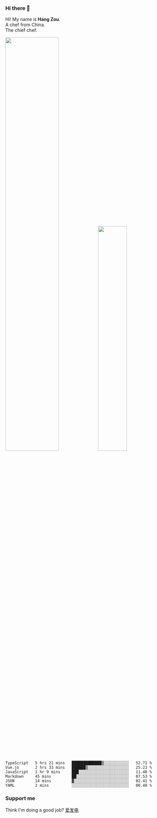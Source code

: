 ### Hi there 👋

Hi! My name is **Hang Zou**.  
A chef from China.  
The chief chef.

<img align="" width="57.5%" src="https://github-readme-stats.vercel.app/api?username=zouhangwithsweet&hide_title=true&hide_border=true&show_icons=true&include_all_commits=true&line_height=21" /><img align="" width="42.4%" src="https://github-readme-stats.vercel.app/api/top-langs/?username=zouhangwithsweet&hide_title=true&hide_border=true&layout=compact" />

<!--START_SECTION:waka-->

```text
TypeScript   5 hrs 21 mins   █████████████▒░░░░░░░░░░░   52.71 %
Vue.js       2 hrs 33 mins   ██████▒░░░░░░░░░░░░░░░░░░   25.23 %
JavaScript   1 hr 9 mins     ███░░░░░░░░░░░░░░░░░░░░░░   11.46 %
Markdown     45 mins         ██░░░░░░░░░░░░░░░░░░░░░░░   07.53 %
JSON         14 mins         ▓░░░░░░░░░░░░░░░░░░░░░░░░   02.41 %
YAML         2 mins          ░░░░░░░░░░░░░░░░░░░░░░░░░   00.48 %
```

<!--END_SECTION:waka-->

### Support me

Think I'm doing a good job? [爱发电](https://afdian.net/@zouhangsweet)
